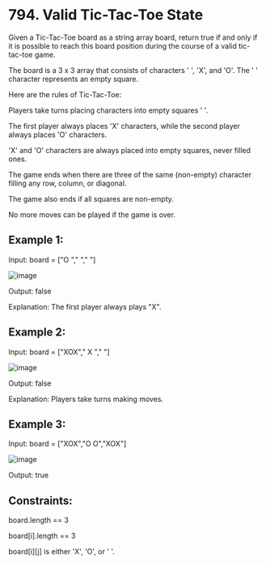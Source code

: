 # 794. Valid Tic-Tac-Toe State

Given a Tic-Tac-Toe board as a string array board, return true if and only if it is possible to reach this board position during the course of a valid tic-tac-toe game.

The board is a 3 x 3 array that consists of characters ' ', 'X', and 'O'. The ' ' character represents an empty square.

Here are the rules of Tic-Tac-Toe:

Players take turns placing characters into empty squares ' '.

The first player always places 'X' characters, while the second player always places 'O' characters.

'X' and 'O' characters are always placed into empty squares, never filled ones.

The game ends when there are three of the same (non-empty) character filling any row, column, or diagonal.

The game also ends if all squares are non-empty.

No more moves can be played if the game is over.
 

## Example 1:

Input: board = ["O  ","   ","   "]

![image](https://github.com/user-attachments/assets/3ee3827f-1188-46ec-8043-2d16435c0736)

Output: false

Explanation: The first player always plays "X".


## Example 2:


Input: board = ["XOX"," X ","   "]

![image](https://github.com/user-attachments/assets/786f308b-ad83-40b8-8686-318cb1c2eec6)

Output: false

Explanation: Players take turns making moves.

## Example 3:


Input: board = ["XOX","O O","XOX"]

![image](https://github.com/user-attachments/assets/13f40072-f869-481c-8362-563b441ee754)

Output: true
 

## Constraints:

board.length == 3

board[i].length == 3

board[i][j] is either 'X', 'O', or ' '.

